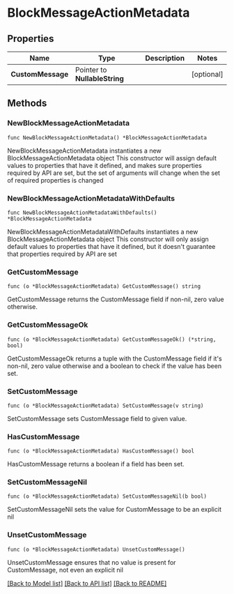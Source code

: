 # BlockMessageActionMetadata

## Properties

Name | Type | Description | Notes
------------ | ------------- | ------------- | -------------
**CustomMessage** | Pointer to **NullableString** |  | [optional] 

## Methods

### NewBlockMessageActionMetadata

`func NewBlockMessageActionMetadata() *BlockMessageActionMetadata`

NewBlockMessageActionMetadata instantiates a new BlockMessageActionMetadata object
This constructor will assign default values to properties that have it defined,
and makes sure properties required by API are set, but the set of arguments
will change when the set of required properties is changed

### NewBlockMessageActionMetadataWithDefaults

`func NewBlockMessageActionMetadataWithDefaults() *BlockMessageActionMetadata`

NewBlockMessageActionMetadataWithDefaults instantiates a new BlockMessageActionMetadata object
This constructor will only assign default values to properties that have it defined,
but it doesn't guarantee that properties required by API are set

### GetCustomMessage

`func (o *BlockMessageActionMetadata) GetCustomMessage() string`

GetCustomMessage returns the CustomMessage field if non-nil, zero value otherwise.

### GetCustomMessageOk

`func (o *BlockMessageActionMetadata) GetCustomMessageOk() (*string, bool)`

GetCustomMessageOk returns a tuple with the CustomMessage field if it's non-nil, zero value otherwise
and a boolean to check if the value has been set.

### SetCustomMessage

`func (o *BlockMessageActionMetadata) SetCustomMessage(v string)`

SetCustomMessage sets CustomMessage field to given value.

### HasCustomMessage

`func (o *BlockMessageActionMetadata) HasCustomMessage() bool`

HasCustomMessage returns a boolean if a field has been set.

### SetCustomMessageNil

`func (o *BlockMessageActionMetadata) SetCustomMessageNil(b bool)`

 SetCustomMessageNil sets the value for CustomMessage to be an explicit nil

### UnsetCustomMessage
`func (o *BlockMessageActionMetadata) UnsetCustomMessage()`

UnsetCustomMessage ensures that no value is present for CustomMessage, not even an explicit nil

[[Back to Model list]](../README.md#documentation-for-models) [[Back to API list]](../README.md#documentation-for-api-endpoints) [[Back to README]](../README.md)


